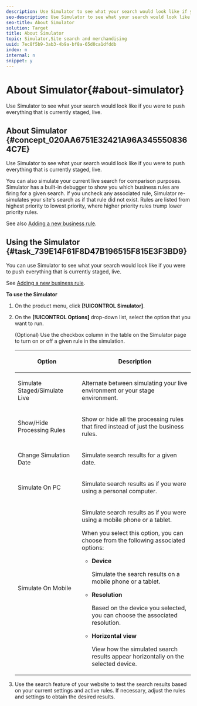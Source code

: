 ```yaml
---
description: Use Simulator to see what your search would look like if you were to push everything that is currently staged, live.
seo-description: Use Simulator to see what your search would look like if you were to push everything that is currently staged, live.
seo-title: About Simulator
solution: Target
title: About Simulator
topic: Simulator,Site search and merchandising
uuid: 7ec8f5b9-3ab3-4b9a-bf8a-65d0ca1dfddb
index: n
internal: n
snippet: y
---
```


# About Simulator{#about-simulator}

Use Simulator to see what your search would look like if you were to push everything that is currently staged, live.

## About Simulator {#concept_020AA6751E32421A96A3455508364C7E}

Use Simulator to see what your search would look like if you were to push everything that is currently staged, live. 

You can also simulate your current live search for comparison purposes. Simulator has a built-in debugger to show you which business rules are firing for a given search. If you uncheck any associated rule, Simulator re-simulates your site's search as if that rule did not exist. Rules are listed from highest priority to lowest priority, where higher priority rules trump lower priority rules.

See also [Adding a new business rule](c-about-rules-menu/c-about-business-rules.md#task_BD3B31ED48BB4B1B8F1DCD3BFA2528E7). 

## Using the Simulator {#task_739E14F61F8D47B196515F815E3F3BD9}

You can use Simulator to see what your search would look like if you were to push everything that is currently staged, live. 

See [Adding a new business rule](c-about-rules-menu/c-about-business-rules.md#task_BD3B31ED48BB4B1B8F1DCD3BFA2528E7).

**To use the Simulator** 

1. On the product menu, click **[!UICONTROL Simulator]**.
1. On the **[!UICONTROL Options]** drop-down list, select the option that you want to run.

   <!-- 
   
   r_simulator_page_options.xml
   
   -->

   (Optional) Use the checkbox column in the table on the Simulator page to turn on or off a given rule in the simulation.

    <table> 
    <thead> 
      <tr> 
      <th colname="col1" class="entry"> <p>Option </p> </th> 
      <th colname="col2" class="entry"> <p>Description </p> </th> 
      </tr> 
    </thead>
    <tbody> 
      <tr> 
      <td colname="col1"> <p>Simulate Staged/Simulate Live </p> </td> 
      <td colname="col2"> <p>Alternate between simulating your live environment or your stage environment. </p> </td> 
      </tr> 
      <tr> 
      <td colname="col1"> <p>Show/Hide Processing Rules </p> </td> 
      <td colname="col2"> <p>Show or hide all the processing rules that fired instead of just the business rules. </p> </td> 
      </tr> 
      <tr> 
      <td colname="col1"> <p>Change Simulation Date </p> </td> 
      <td colname="col2"> <p>Simulate search results for a given date. </p> </td> 
      </tr> 
      <tr> 
      <td colname="col1"> <p>Simulate On PC </p> </td> 
      <td colname="col2"> <p>Simulate search results as if you were using a personal computer. </p> </td> 
      </tr> 
      <tr> 
      <td colname="col1"> <p>Simulate On Mobile </p> </td> 
      <td colname="col2"> <p>Simulate search results as if you were using a mobile phone or a tablet. </p> <p>When you select this option, you can choose from the following associated options: </p> 
        <ul id="ul_2A9901418212486A8EE67A78CB99CBE4"> 
        <li id="li_B210E954DF0D44C397718112C72C2103"> <b>Device</b> <p>Simulate the search results on a mobile phone or a tablet. </p> </li> 
        <li id="li_90B64EAA0B57446A90CE22172E703594"> <b>Resolution</b> <p>Based on the device you selected, you can choose the associated resolution. </p> </li> 
        <li id="li_042AF9FA3FA846EDB48F7296DB361515"> <b>Horizontal view</b> <p>View how the simulated search results appear horizontally on the selected device. </p> </li> 
        </ul> </td> 
      </tr> 
    </tbody> 
    </table>

1. Use the search feature of your website to test the search results based on your current settings and active rules. If necessary, adjust the rules and settings to obtain the desired results.
